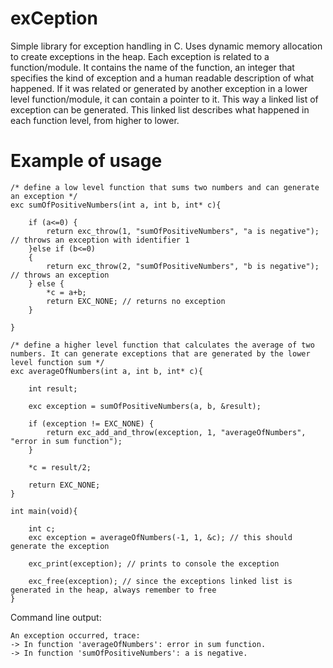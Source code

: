 # exCeption
Simple library for exception handling in C. Uses dynamic memory allocation to create exceptions in the heap. Each exception is related to a function/module. It contains the name of the function, an integer that specifies the kind of exception and a human readable description of what happened. If it was related or generated by another exception in a lower level function/module, it can contain a pointer to it. This way a linked list of exception can be generated. This linked list describes what happened in each function level, from higher to lower.  
# Example of usage
```
/* define a low level function that sums two numbers and can generate an exception */
exc sumOfPositiveNumbers(int a, int b, int* c){

    if (a<=0) {
        return exc_throw(1, "sumOfPositiveNumbers", "a is negative"); // throws an exception with identifier 1
    }else if (b<=0)
    {
        return exc_throw(2, "sumOfPositiveNumbers", "b is negative"); // throws an exception
    } else {
        *c = a+b;
        return EXC_NONE; // returns no exception
    }
    
}

/* define a higher level function that calculates the average of two numbers. It can generate exceptions that are generated by the lower level function sum */
exc averageOfNumbers(int a, int b, int* c){

    int result;

    exc exception = sumOfPositiveNumbers(a, b, &result);

    if (exception != EXC_NONE) {
        return exc_add_and_throw(exception, 1, "averageOfNumbers", "error in sum function");
    }
        
    *c = result/2;
    
    return EXC_NONE;
}

int main(void){
    
    int c;
    exc exception = averageOfNumbers(-1, 1, &c); // this should generate the exception

    exc_print(exception); // prints to console the exception

    exc_free(exception); // since the exceptions linked list is generated in the heap, always remember to free
}
```
Command line output:  
```
An exception occurred, trace:
-> In function 'averageOfNumbers': error in sum function.
-> In function 'sumOfPositiveNumbers': a is negative.
```
